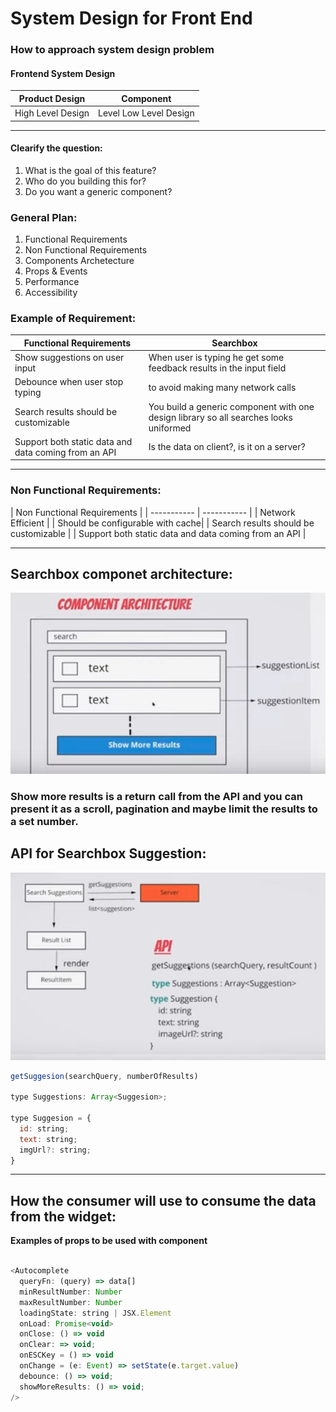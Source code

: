 # System Design for Front End

### How to approach system design problem

#### Frontend System Design

| Product Design | Component |
| ----------- | ----------- |
| High Level Design| Level Low Level Design |

---

#### Clearify the question: 
1. What is the goal of this feature?
2. Who do you building this for?
3. Do you want a generic component?

### General Plan: 
1. Functional Requirements
2. Non Functional Requirements
3. Components Archetecture
4. Props & Events
5. Performance
6. Accessibility

### Example of Requirement:

| Functional Requirements | Searchbox|
| ----------- | ----------- |
| Show suggestions on user input | When user is typing he get some feedback results in the input field |
| Debounce when user stop typing | to avoid making many network calls |
| Search results should be customizable | You build a generic component with one design library so all searches looks uniformed|
| Support both static data and data coming from an API | Is the data on client?, is it on a server?  |

---

### Non Functional Requirements:

| Non Functional Requirements |
| ----------- | ----------- |
| Network Efficient |
| Should be configurable with cache|
| Search results should be customizable | 
| Support both static data and data coming from an API |

---
## Searchbox componet architecture:

![component](/imges/component-Arc.jpg "component")

### Show more results is a return call from the API and you can present it as a scroll, pagination and maybe limit the results to a set number.

## API for Searchbox Suggestion:

![component](/imges/api.jpg "api component")


```js
getSuggesion(searchQuery, numberOfResults)

type Suggestions: Array<Suggesion>;

type Suggesion = {
  id: string;
  text: string;
  imgUrl?: string;
}

```

---

## How the consumer will use to consume the data from the widget:

 __Examples of props to be used with <Autocomplete /> component__
 
```js

<Autocomplete
  queryFn: (query) => data[]
  minResultNumber: Number
  maxResultNumber: Number
  loadingState: string | JSX.Element
  onLoad: Promise<void>
  onClose: () => void
  onClear: => void;
  onESCKey = () => void
  onChange = (e: Event) => setState(e.target.value) 
  debounce: () => void;
  showMoreResults: () => void;
/>
```









